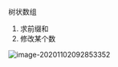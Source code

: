 树状数组

1. 求前缀和
2. 修改某个数

![image-20201102092853352](C:\Users\lighteningzhang\AppData\Roaming\Typora\typora-user-images\image-20201102092853352.png)